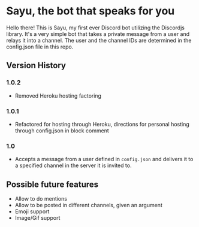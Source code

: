 <h1>Sayu, the bot that speaks for you</h1>

Hello there! This is Sayu, my first ever Discord bot utilizing the Discordjs library. It's a very simple bot that takes a private message from a user and relays it into a channel. The user and the channel IDs are determined in the config.json file in this repo. 

<h2>Version History</h2>

<h3>1.0.2</h3>

* Removed Heroku hosting factoring

<h3>1.0.1</h3>

* Refactored for hosting through Heroku, directions for personal hosting through config.json in block comment

<h3>1.0</h3>

* Accepts a message from a user defined in `config.json` and delivers it to a specified channel in the server it is invited to.

<h2>Possible future features</h2>

* Allow to do mentions
* Allow to be posted in different channels, given an argument
* Emoji support
* Image/Gif support
